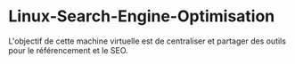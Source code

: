 # Linux-Search-Engine-Optimisation
L'objectif de cette machine virtuelle est de centraliser et partager des outils pour le référencement et le SEO.
